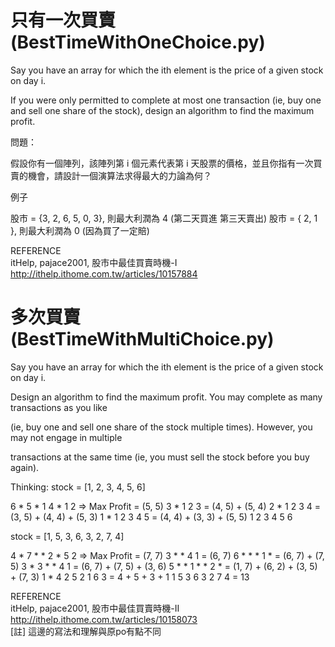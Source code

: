 # 只有一次買賣(BestTimeWithOneChoice.py)
Say you have an array for which the ith element is the price of a given stock on day i.

If you were only permitted to complete at most one transaction (ie,
buy one and sell one share of the stock), design an algorithm to find the maximum profit.

問題：

假設你有一個陣列，該陣列第 i 個元素代表第 i 天股票的價格，並且你指有一次買賣的機會，請設計一個演算法求得最大的力論為何？

例子

股市 = {3, 2, 6, 5, 0, 3},
則最大利潤為 4 (第二天買進 第三天賣出)
股市 = { 2, 1 },
則最大利潤為 0 (因為買了一定賠)

REFERENCE<br>
itHelp, pajace2001, 股市中最佳買賣時機-I<br>
http://ithelp.ithome.com.tw/articles/10157884

# 多次買賣(BestTimeWithMultiChoice.py)
Say you have an array for which the ith element is the price of a given stock on day i.

Design an algorithm to find the maximum profit. You may complete as many transactions as you like

(ie, buy one and sell one share of the stock multiple times). However, you may not engage in multiple

transactions at the same time (ie, you must sell the stock before you buy again).

Thinking:
stock = [1, 2, 3, 4, 5, 6]
 
6                *
5             *  1
4          *  1  2    => Max Profit = (5, 5)
3       *  1  2  3                  = (4, 5) + (5, 4)
2    *  1  2  3  4                  = (3, 5) + (4, 4) + (5, 3)
1 *  1  2  3  4  5                  = (4, 4) + (3, 3) + (5, 5)
  1  2  3  4  5  6

stock = [1, 5, 3, 6, 3, 2, 7, 4]
  
4                      *
7                   *  *
2                *  5  2     => Max Profit = (7, 7)
3             *  *  4  1                   = (6, 7)
6          *  *  *  1  *                   = (6, 7) + (7, 5) 
3       *  3  *  *  4  1                   = (6, 7) + (7, 5) + (3, 6) 
5    *  *  1  *  *  2  *                   = (1, 7) + (6, 2) + (3, 5) + (7, 3)
1 *  4  2  5  2  1  6  3                   = 4      + 5      + 3      + 1
  1  5  3  6  3  2  7  4                   = 13
  
REFERENCE<br>
itHelp, pajace2001, 股市中最佳買賣時機-II<br>
http://ithelp.ithome.com.tw/articles/10158073<br>
[註] 這邊的寫法和理解與原po有點不同
